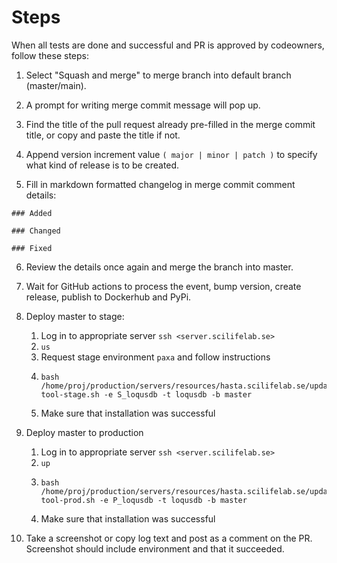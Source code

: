 # Steps

When all tests are done and successful and PR is approved by codeowners, follow these steps:

1. Select "Squash and merge" to merge branch into default branch (master/main).


2. A prompt for writing merge commit message will pop up.


3. Find the title of the pull request already pre-filled in the merge commit title, or copy and paste 
the title if not.


4. Append version increment value `( major | minor | patch )` to specify what kind of release is to be created.


5. Fill in markdown formatted changelog in merge commit comment details:

` ### Added `

` ### Changed `

` ### Fixed `

6. Review the details once again and merge the branch into master.


7. Wait for GitHub actions to process the event, bump version, create release, publish to Dockerhub and PyPi.


8. Deploy master to stage:
    1. Log in to appropriate server `ssh <server.scilifelab.se>`
    2. `us`
    3. Request stage environment `paxa` and follow instructions
    4. ```shell
       bash /home/proj/production/servers/resources/hasta.scilifelab.se/update-tool-stage.sh -e S_loqusdb -t loqusdb -b master
       ```
    5. Make sure that installation was successful
   

9. Deploy master to production
     1. Log in to appropriate server `ssh <server.scilifelab.se>`
     2. `up`
     3. ```shell
        bash /home/proj/production/servers/resources/hasta.scilifelab.se/update-tool-prod.sh -e P_loqusdb -t loqusdb -b master
        ```
     4. Make sure that installation was successful


11. Take a screenshot or copy log text and post as a comment on the PR. Screenshot should include environment and that it succeeded.


